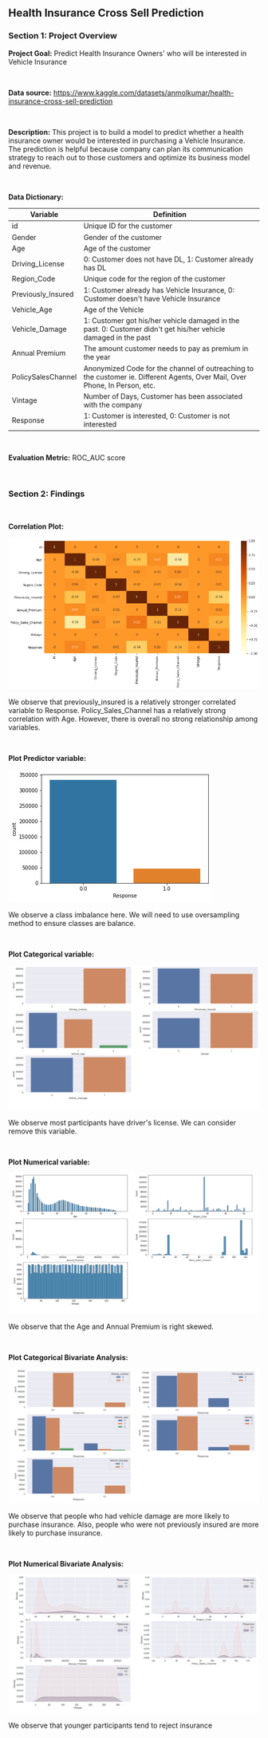 ## Health Insurance Cross Sell Prediction

### Section 1: Project Overview

**Project Goal:** Predict Health Insurance Owners' who will be interested in Vehicle Insurance

</br>

**Data source:** https://www.kaggle.com/datasets/anmolkumar/health-insurance-cross-sell-prediction

</br>

**Description:** This project is to build a model to predict whether a health insurance owner would be interested in purchasing a Vehicle Insurance. The prediction is helpful because company can plan its communication strategy to reach out to those customers and optimize its business model and revenue.

</br>

**Data Dictionary:**

| Variable | Definition |
| --- | --- |
| id | Unique ID for the customer |
| Gender | Gender of the customer |
| Age | Age of the customer |
| Driving_License | 0: Customer does not have DL, 1: Customer already has DL |
| Region_Code | Unique code for the region of the customer |
| Previously_Insured | 1: Customer already has Vehicle Insurance, 0: Customer doesn't have Vehicle Insurance |
| Vehicle_Age | Age of the Vehicle |
| Vehicle_Damage | 1: Customer got his/her vehicle damaged in the past. 0: Customer didn't get his/her vehicle damaged in the past |
| Annual Premium | The amount customer needs to pay as premium in the year |
| PolicySalesChannel | Anonymized Code for the channel of outreaching to the customer ie. Different Agents, Over Mail, Over Phone, In Person, etc. |
| Vintage | Number of Days, Customer has been associated with the company |
| Response | 1: Customer is interested, 0: Customer is not interested |

</br>

**Evaluation Metric:** ROC_AUC score

</br>

### Section 2: Findings

</br>

**Correlation Plot:**

![](corr.png)

We observe that previously_insured is a relatively stronger correlated variable to Response. Policy_Sales_Channel has a relatively strong correlation with Age. However, there is overall no strong relationship among variables.

</br>

**Plot Predictor variable:**

![](predictor.png)

We observe a class imbalance here. We will need to use oversampling method to ensure classes are balance.

</br>

**Plot Categorical variable:**

![](cat_variable.png)

We observe most participants have driver's license. We can consider remove this variable.

</br>

**Plot Numerical variable:**

![](num_variable.png)

We observe that the Age and Annual Premium is right skewed.

</br>

**Plot Categorical Bivariate Analysis:**

![](bivariate_cat_analysis.png)

We observe that people who had vehicle damage are more likely to purchase insurance. Also, people who were not previously insured are more likely to purchase insurance.

</br>

**Plot Numerical Bivariate Analysis:**

![](bivariate_num_analysis.png)

We observe that younger participants tend to reject insurance

</br>
